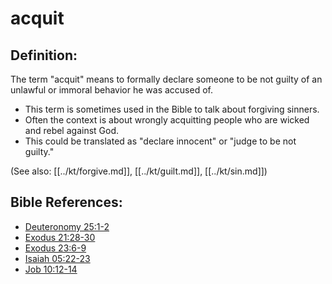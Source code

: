 # acquit #

## Definition: ##

The term "acquit" means to formally declare someone to be not guilty of an unlawful or immoral behavior he was accused of.

* This term is sometimes used in the Bible to talk about forgiving sinners.
* Often the context is about wrongly acquitting people who are wicked and rebel against God.
* This could be translated as "declare innocent" or "judge to be not guilty."

(See also: [[../kt/forgive.md]], [[../kt/guilt.md]], [[../kt/sin.md]])

## Bible References: ##

* [Deuteronomy 25:1-2](en/tn/deu/help/25/01)
* [Exodus 21:28-30](en/tn/exo/help/21/28)
* [Exodus 23:6-9](en/tn/exo/help/23/06)
* [Isaiah 05:22-23](en/tn/isa/help/05/22)
* [Job 10:12-14](en/tn/job/help/10/12)